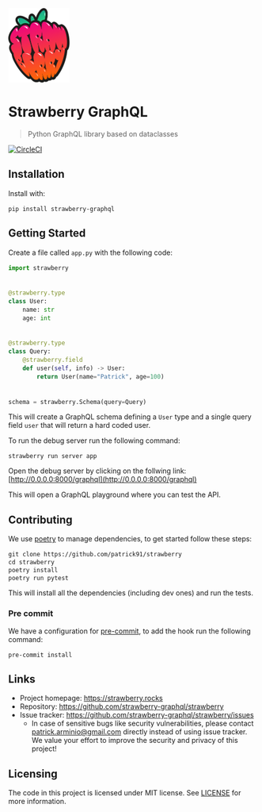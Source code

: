 <img src="./.github/logo.png" width="124" height="150">

# Strawberry GraphQL

> Python GraphQL library based on dataclasses

[![CircleCI](https://img.shields.io/circleci/token/307b40d5e152e074d34f84d30d226376a15667d5/project/github/strawberry-graphql/strawberry/master.svg?style=for-the-badge)](https://circleci.com/gh/strawberry-graphql/strawberry/tree/master)

## Installation

Install with:

```shell
pip install strawberry-graphql
```

## Getting Started

Create a file called `app.py` with the following code:

```python
import strawberry


@strawberry.type
class User:
    name: str
    age: int


@strawberry.type
class Query:
    @strawberry.field
    def user(self, info) -> User:
        return User(name="Patrick", age=100)


schema = strawberry.Schema(query=Query)
```

This will create a GraphQL schema defining a `User` type and a single query
field `user` that will return a hard coded user.

To run the debug server run the following command:

```shell
strawberry run server app
```

Open the debug server by clicking on the follwing link:
[http://0.0.0.0:8000/graphql](http://0.0.0.0:8000/graphql)

This will open a GraphQL playground where you can test the API.

## Contributing

We use [poetry](https://github.com/sdispater/poetry) to manage dependencies, to
get started follow these steps:

```shell
git clone https://github.com/patrick91/strawberry
cd strawberry
poetry install
poetry run pytest
```

This will install all the dependencies (including dev ones) and run the tests.

### Pre commit

We have a configuration for
[pre-commit](https://github.com/pre-commit/pre-commit), to add the hook run the
following command:

```shell
pre-commit install
```

## Links

- Project homepage: https://strawberry.rocks
- Repository: https://github.com/strawberry-graphql/strawberry
- Issue tracker: https://github.com/strawberry-graphql/strawberry/issues
  - In case of sensitive bugs like security vulnerabilities, please contact
    patrick.arminio@gmail.com directly instead of using issue tracker. We value
    your effort to improve the security and privacy of this project!

## Licensing

The code in this project is licensed under MIT license. See [LICENSE](./LICENSE)
for more information.

